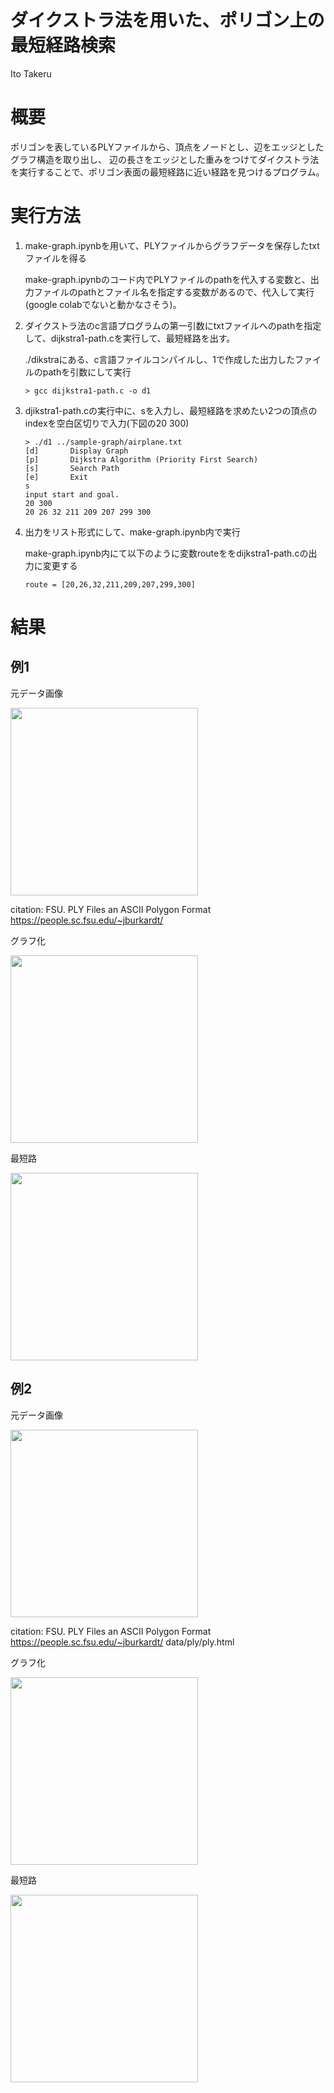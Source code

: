 # ダイクストラ法を用いた、ポリゴン上の最短経路検索
Ito Takeru

# 概要

ポリゴンを表しているPLYファイルから、頂点をノードとし、辺をエッジとしたグラフ構造を取り出し、
辺の長さをエッジとした重みをつけてダイクストラ法を実行することで、ポリゴン表面の最短経路に近い経路を見つけるプログラム。

# 実行方法

1.  make-graph.ipynbを用いて、PLYファイルからグラフデータを保存したtxtファイルを得る

    make-graph.ipynbのコード内でPLYファイルのpathを代入する変数と、出力ファイルのpathとファイル名を指定する変数があるので、代入して実行(google colabでないと動かなさそう)。


2. ダイクストラ法のc言語プログラムの第一引数にtxtファイルへのpathを指定して、dijkstra1-path.cを実行して、最短経路を出す。

    ./dikstraにある、c言語ファイルコンパイルし、1で作成した出力したファイルのpathを引数にして実行

    ```
    > gcc dijkstra1-path.c -o d1
    ```

3. djikstra1-path.cの実行中に、sを入力し、最短経路を求めたい2つの頂点のindexを空白区切りで入力(下図の20 300)

    ```
    > ./d1 ../sample-graph/airplane.txt
    [d]       Display Graph
    [p]       Dijkstra Algorithm (Priority First Search)
    [s]       Search Path
    [e]       Exit
    s
    input start and goal.
    20 300
    20 26 32 211 209 207 299 300
    ```


4. 出力をリスト形式にして、make-graph.ipynb内で実行


    make-graph.ipynb内にて以下のように変数routeををdijkstra1-path.cの出力に変更する
    ```
    route = [20,26,32,211,209,207,299,300]
    ```

# 結果

## 例1

元データ画像

<image src = "./Figs/helix.png" width = 300>

citation: FSU. PLY Files an ASCII Polygon Format https://people.sc.fsu.edu/~jburkardt/

グラフ化

<image src = "./Figs/helix-0to634-endpoints.png" width = 300>

最短路

<image src = "./Figs/helix-0to634-2.png" width = 300>

## 例2

元データ画像


<image src = "./Figs/apple.png" width = 300>

citation: FSU. PLY Files an ASCII Polygon Format https://people.sc.fsu.edu/~jburkardt/
data/ply/ply.html

グラフ化

<image src = "./Figs/apple-graph.png" width = 300>

最短路

<image src = "./Figs/apple-path.png" width = 300>


